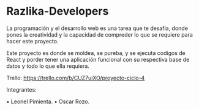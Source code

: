 # Razlika-Developers
La programación y el desarrollo web es una tarea que te desafia, donde pones la creatividad
y la capacidad de compreder lo que se requiere para hacer este proyecto.

Este proyecto es donde se moldea, se pureba, y se ejecuta codigos de React y porder tener 
una aplicación funcional con su respectiva base de datos y todo lo que ella requiera.

Trello: https://trello.com/b/CUZ7uiXO/proyecto-ciclo-4

Integrantes:

• Leonel Pimienta.
• Oscar Rozo.
